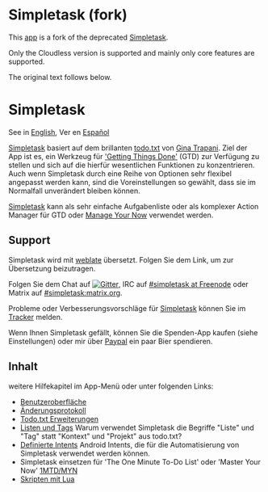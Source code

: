 Simpletask (fork)
=================

This [app](https://github.com/willemw12/simpletask-android) is a fork of the deprecated [Simpletask](https://github.com/mpcjanssen/simpletask-android).

Only the Cloudless version is supported and mainly only core features are supported.

The original text follows below.


Simpletask
==========

See in [English](./index.en.md), Ver en [Español](./index.es.md)

[Simpletask](https://github.com/mpcjanssen/simpletask-android) basiert auf dem brillanten [todo.txt](http://todotxt.com) von [Gina Trapani](http://ginatrapani.org/). Ziel der App ist es, ein Werkzeug für ['Getting Things Done'](https://gettingthingsdone.com/) (GTD) zur Verfügung zu stellen und sich auf die hierfür wesentlichen Funktionen zu konzentrieren. Auch wenn Simpletask durch eine Reihe von Optionen sehr flexibel angepasst werden kann, sind die Voreinstellungen so gewählt, dass sie im Normalfall unverändert bleiben können. 

[Simpletask](https://github.com/mpcjanssen/simpletask-android) kann als sehr einfache Aufgabenliste oder als komplexer Action Manager für GTD oder [Manage Your Now](./MYN.de.md) verwendet werden.

Support
-------

Simpletask wird mit [weblate](https://hosted.weblate.org/engage/simpletask/) übersetzt. Folgen Sie dem Link, um zur Übersetzung beizutragen.

Folgen Sie dem Chat auf [![Gitter](images/gitter.png)](https://gitter.im/mpcjanssen/simpletask-android), IRC auf [#simpletask at Freenode](https://webchat.freenode.net/?channels=simpletask) oder Matrix auf [#simpletask:matrix.org](https://matrix.to/#/#simpletask:matrix.org).

Probleme oder Verbesserungsvorschläge für [Simpletask](https://github.com/mpcjanssen/simpletask-android/) können Sie im [Tracker](https://github.com/mpcjanssen/simpletask-android/issues) melden.

Wenn Ihnen Simpletask gefällt, können Sie die Spenden-App kaufen (siehe Einstellungen) oder mir über [Paypal](https://www.paypal.com/cgi-bin/webscr?cmd=_donations&business=mpc%2ejanssen%40gmail%2ecom&lc=NL&item_name=mpcjanssen%2enl&item_number=Simpletask&currency_code=EUR&bn=PP%2dDonationsBF%3abtn_donateCC_LG%2egif%3aNonHosted) ein paar Bier spendieren.

Inhalt
-------
weitere Hilfekapitel im App-Menü oder unter folgenden Links:

- [Benutzeroberfläche](./ui.de.md)
- [Änderungsprotokoll](./changelog.en.md)
- [Todo.txt Erweiterungen](./extensions.de.md)
- [Listen und Tags](./listsandtags.de.md) Warum verwendet Simpletask die Begriffe "Liste" und "Tag" statt "Kontext" und "Projekt" aus todo.txt?
- [Definierte Intents](./intents.de.md) Android Intents, die für die Automatisierung von Simpletask verwendet werden können.
- Simpletask einsetzen für 'The One Minute To-Do List' oder 'Master Your Now' [1MTD/MYN](./MYN.de.md)
- [Skripten mit Lua](./script.de.md)
